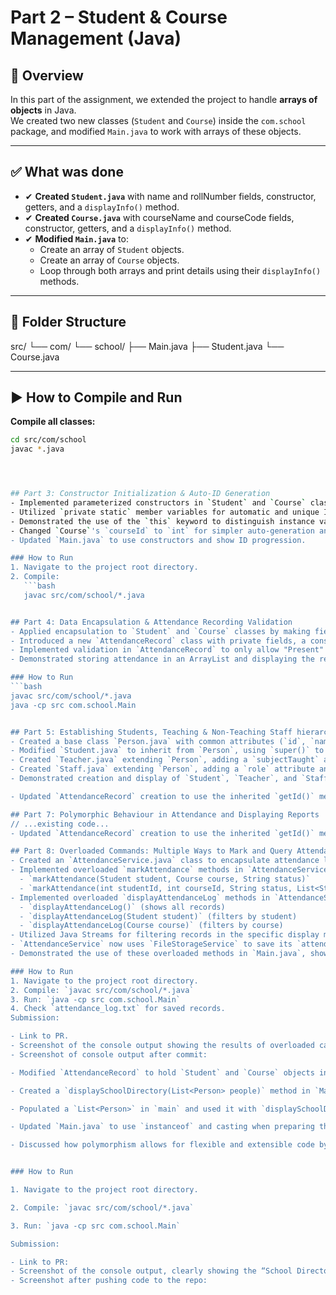 # Part 2 – Student & Course Management (Java)

## 📌 Overview
In this part of the assignment, we extended the project to handle **arrays of objects** in Java.  
We created two new classes (`Student` and `Course`) inside the `com.school` package, and modified `Main.java` to work with arrays of these objects.

---

## ✅ What was done
- ✔ **Created `Student.java`** with name and rollNumber fields, constructor, getters, and a `displayInfo()` method.
- ✔ **Created `Course.java`** with courseName and courseCode fields, constructor, getters, and a `displayInfo()` method.
- ✔ **Modified `Main.java`** to:
  - Create an array of `Student` objects.
  - Create an array of `Course` objects.
  - Loop through both arrays and print details using their `displayInfo()` methods.

---

## 📂 Folder Structure
src/
└── com/
└── school/
├── Main.java
├── Student.java
└── Course.java


---

## ▶️ How to Compile and Run
**Compile all classes:**
```bash
cd src/com/school
javac *.java




## Part 3: Constructor Initialization & Auto-ID Generation
- Implemented parameterized constructors in `Student` and `Course` classes for object initialization.
- Utilized `private static` member variables for automatic and unique ID generation.
- Demonstrated the use of the `this` keyword to distinguish instance variables from constructor parameters.
- Changed `Course`'s `courseId` to `int` for simpler auto-generation and updated its display.
- Updated `Main.java` to use constructors and show ID progression.

### How to Run
1. Navigate to the project root directory.
2. Compile:
   ```bash
   javac src/com/school/*.java


## Part 4: Data Encapsulation & Attendance Recording Validation
- Applied encapsulation to `Student` and `Course` classes by making fields `private` and adding public getters.
- Introduced a new `AttendanceRecord` class with private fields, a constructor, and getters to store attendance data.
- Implemented validation in `AttendanceRecord` to only allow "Present" or "Absent" statuses.
- Demonstrated storing attendance in an ArrayList and displaying the results.

### How to Run
```bash
javac src/com/school/*.java
java -cp src com.school.Main


## Part 5: Establishing Students, Teaching & Non-Teaching Staff hierarchy
- Created a base class `Person.java` with common attributes (`id`, `name`), a universal auto-ID generator, and a `displayDetails()` method.
- Modified `Student.java` to inherit from `Person`, using `super()` to call the parent constructor and overriding `displayDetails()` to add student-specific info (e.g., grade level).
- Created `Teacher.java` extending `Person`, adding a `subjectTaught` attribute and its own `displayDetails()`.
- Created `Staff.java` extending `Person`, adding a `role` attribute and its own `displayDetails()`.
- Demonstrated creation and display of `Student`, `Teacher`, and `Staff` objects in `Main.java`.

- Updated `AttendanceRecord` creation to use the inherited `getId()` method.

## Part 7: Polymorphic Behaviour in Attendance and Displaying Reports
// ...existing code...
- Updated `AttendanceRecord` creation to use the inherited `getId()` method.

## Part 8: Overloaded Commands: Multiple Ways to Mark and Query Attendance
- Created an `AttendanceService.java` class to encapsulate attendance logic and manage the list of `AttendanceRecord` objects.
- Implemented overloaded `markAttendance` methods in `AttendanceService`:
  - `markAttendance(Student student, Course course, String status)`
  - `markAttendance(int studentId, int courseId, String status, List<Student> allStudents, List<Course> allCourses)` (performs lookups)
- Implemented overloaded `displayAttendanceLog` methods in `AttendanceService`:
  - `displayAttendanceLog()` (shows all records)
  - `displayAttendanceLog(Student student)` (filters by student)
  - `displayAttendanceLog(Course course)` (filters by course)
- Utilized Java Streams for filtering records in the specific display methods.
- `AttendanceService` now uses `FileStorageService` to save its `attendanceLog`.
- Demonstrated the use of these overloaded methods in `Main.java`, showing how different method signatures allow for flexible ways to call the same conceptual operation.

### How to Run
1. Navigate to the project root directory.
2. Compile: `javac src/com/school/*.java`
3. Run: `java -cp src com.school.Main`
4. Check `attendance_log.txt` for saved records.
Submission:

- Link to PR.
- Screenshot of the console output showing the results of overloaded calls. content of attendance_log.txt.
- Screenshot of console output after commit:

- Modified `AttendanceRecord` to hold `Student` and `Course` objects instead of just their IDs, enhancing its object-oriented nature and how records are displayed. The `toDataString()` method still uses IDs for simpler file storage.

- Created a `displaySchoolDirectory(List<Person> people)` method in `Main.java` to demonstrate polymorphism. This method iterates through a list of `Person` objects (containing `Student`, `Teacher`, `Staff` instances) and calls `person.displayDetails()`. The correct overridden method for each specific object type is executed at runtime.

- Populated a `List<Person>` in `main` and used it with `displaySchoolDirectory`.

- Updated `Main.java` to use `instanceof` and casting when preparing the list of students for saving, as `Person` itself does not implement `Storable`.

- Discussed how polymorphism allows for flexible and extensible code by treating different object types uniformly through a common interface or base class reference.


### How to Run

1. Navigate to the project root directory.

2. Compile: `javac src/com/school/*.java`

3. Run: `java -cp src com.school.Main`

Submission:

- Link to PR:
- Screenshot of the console output, clearly showing the “School Directory” and “Attendance Log”.
- Screenshot after pushing code to the repo:
